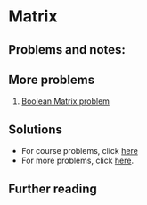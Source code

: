 # Matrix

## Problems and notes:


## More problems
1. [Boolean Matrix problem](https://practice.geeksforgeeks.org/problems/boolean-matrix-problem/0)

## Solutions
- For course problems, click [here](https://github.com/thecoducer/GeeksForGeeks_DSA_Course_Solutions/blob/master/Matrix)
- For more problems, click [here](https://github.com/thecoducer/GeeksForGeeks_DSA_Course_Solutions/tree/master/Matrix/More).

## Further reading
